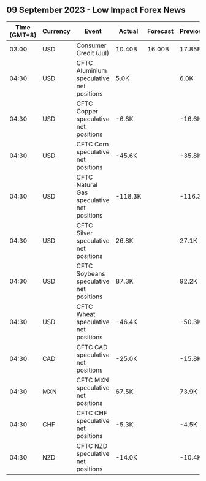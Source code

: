## 09 September 2023 - Low Impact Forex News

| Time (GMT+8) | Currency | Event | Actual | Forecast | Previous |
|------|----------|-------|--------|----------|----------|
| 03:00 | USD | Consumer Credit (Jul) | 10.40B | 16.00B | 17.85B |
| 04:30 | USD | CFTC Aluminium speculative net positions | 5.0K |  | 6.0K |
| 04:30 | USD | CFTC Copper speculative net positions | -6.8K |  | -16.6K |
| 04:30 | USD | CFTC Corn speculative net positions | -45.6K |  | -35.8K |
| 04:30 | USD | CFTC Natural Gas speculative net positions | -118.3K |  | -116.3K |
| 04:30 | USD | CFTC Silver speculative net positions | 26.8K |  | 27.1K |
| 04:30 | USD | CFTC Soybeans speculative net positions | 87.3K |  | 92.2K |
| 04:30 | USD | CFTC Wheat speculative net positions | -46.4K |  | -50.3K |
| 04:30 | CAD | CFTC CAD speculative net positions | -25.0K |  | -15.8K |
| 04:30 | MXN | CFTC MXN speculative net positions | 67.5K |  | 73.9K |
| 04:30 | CHF | CFTC CHF speculative net positions | -5.3K |  | -4.5K |
| 04:30 | NZD | CFTC NZD speculative net positions | -14.0K |  | -10.4K |
